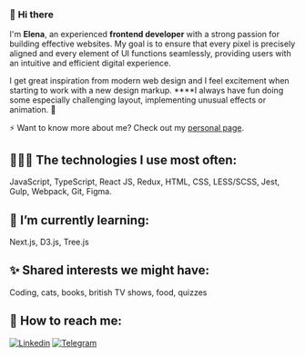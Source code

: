 ### 👋 **Hi there** 
I'm **Elena**, an experienced **frontend developer** with a strong passion for building effective websites. My goal is to ensure that every pixel is precisely aligned and every element of UI functions seamlessly, providing users with an intuitive and efficient digital experience.

I get great inspiration from modern web design and I feel excitement when starting to work with a new design markup. ****I always have fun doing some especially challenging layout, implementing unusual effects or animation. 🌟

⚡ Want to know more about me? Check out my [personal page](https://yeivanova.github.io/personal-page/).

## 👩🏻‍💻 **The technologies I use most often:**
JavaScript, TypeScript, React JS, Redux, HTML, CSS, LESS/SCSS, Jest, Gulp, Webpack, Git, Figma.

## 🌱 **I’m currently learning:**
Next.js, D3.js, Tree.js

## ✨ **Shared interests we might have:**
Coding, cats, books, british TV shows, food, quizzes

## 💬 **How to reach me:**

[![Linkedin](https://img.shields.io/static/v1?label=&message=Linkedin&color=0E7FBF&&&style=flat&logo=linkedin&logoColor=white)](https://www.linkedin.com/in/https://www.linkedin.com/in/yeivanova/)
[![Telegram](https://img.shields.io/static/v1?label=&message=Telegram&color=0E7FBF&&&style=flat&logo=telegram&logoColor=white)](https://t.me/yeivanova)
